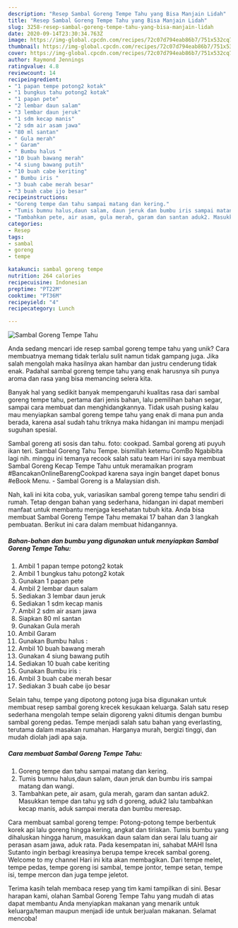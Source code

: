 ```yaml
---
description: "Resep Sambal Goreng Tempe Tahu yang Bisa Manjain Lidah"
title: "Resep Sambal Goreng Tempe Tahu yang Bisa Manjain Lidah"
slug: 3258-resep-sambal-goreng-tempe-tahu-yang-bisa-manjain-lidah
date: 2020-09-14T23:30:34.763Z
image: https://img-global.cpcdn.com/recipes/72c07d794eab86b7/751x532cq70/sambal-goreng-tempe-tahu-foto-resep-utama.jpg
thumbnail: https://img-global.cpcdn.com/recipes/72c07d794eab86b7/751x532cq70/sambal-goreng-tempe-tahu-foto-resep-utama.jpg
cover: https://img-global.cpcdn.com/recipes/72c07d794eab86b7/751x532cq70/sambal-goreng-tempe-tahu-foto-resep-utama.jpg
author: Raymond Jennings
ratingvalue: 4.8
reviewcount: 14
recipeingredient:
- "1 papan tempe potong2 kotak"
- "1 bungkus tahu potong2 kotak"
- "1 papan pete"
- "2 lembar daun salam"
- "3 lembar daun jeruk"
- "1 sdm kecap manis"
- "2 sdm air asam jawa"
- "80 ml santan"
- " Gula merah"
- " Garam"
- " Bumbu halus "
- "10 buah bawang merah"
- "4 siung bawang putih"
- "10 buah cabe keriting"
- " Bumbu iris "
- "3 buah cabe merah besar"
- "3 buah cabe ijo besar"
recipeinstructions:
- "Goreng tempe dan tahu sampai matang dan kering."
- "Tumis bumnu halus,daun salam, daun jeruk dan bumbu iris sampai matang dan wangi."
- "Tambahkan pete, air asam, gula merah, garam dan santan aduk2. Masukkan tempe dan tahu yg sdh d goreng, aduk2 lalu tambahkan kecap manis, aduk sampai merata dan bumbu meresap."
categories:
- Resep
tags:
- sambal
- goreng
- tempe

katakunci: sambal goreng tempe 
nutrition: 264 calories
recipecuisine: Indonesian
preptime: "PT22M"
cooktime: "PT36M"
recipeyield: "4"
recipecategory: Lunch

---
```



![Sambal Goreng Tempe Tahu](https://img-global.cpcdn.com/recipes/72c07d794eab86b7/751x532cq70/sambal-goreng-tempe-tahu-foto-resep-utama.jpg)

Anda sedang mencari ide resep sambal goreng tempe tahu yang unik? Cara membuatnya memang tidak terlalu sulit namun tidak gampang juga. Jika salah mengolah maka hasilnya akan hambar dan justru cenderung tidak enak. Padahal sambal goreng tempe tahu yang enak harusnya sih punya aroma dan rasa yang bisa memancing selera kita.

Banyak hal yang sedikit banyak mempengaruhi kualitas rasa dari sambal goreng tempe tahu, pertama dari jenis bahan, lalu pemilihan bahan segar, sampai cara membuat dan menghidangkannya. Tidak usah pusing kalau mau menyiapkan sambal goreng tempe tahu yang enak di mana pun anda berada, karena asal sudah tahu triknya maka hidangan ini mampu menjadi suguhan spesial.

Sambal goreng ati sosis dan tahu. foto: cookpad. Sambal goreng ati puyuh ikan teri. Sambal Goreng Tahu Tempe. bismillah ketemu ComBo Ngabibita lagi nih. minggu ini temanya recook salah satu team Hari ini saya membuat Sambal Goreng Kecap Tempe Tahu untuk meramaikan program #BancakanOnlineBarengCookpad karena saya ingin banget dapet bonus #eBook Menu. - Sambal Goreng is a Malaysian dish.


Nah, kali ini kita coba, yuk, variasikan sambal goreng tempe tahu sendiri di rumah. Tetap dengan bahan yang sederhana, hidangan ini dapat memberi manfaat untuk membantu menjaga kesehatan tubuh kita. Anda bisa membuat Sambal Goreng Tempe Tahu memakai 17 bahan dan 3 langkah pembuatan. Berikut ini cara dalam membuat hidangannya.

<!--inarticleads1-->

##### Bahan-bahan dan bumbu yang digunakan untuk menyiapkan Sambal Goreng Tempe Tahu:

1. Ambil 1 papan tempe potong2 kotak
1. Ambil 1 bungkus tahu potong2 kotak
1. Gunakan 1 papan pete
1. Ambil 2 lembar daun salam
1. Sediakan 3 lembar daun jeruk
1. Sediakan 1 sdm kecap manis
1. Ambil 2 sdm air asam jawa
1. Siapkan 80 ml santan
1. Gunakan  Gula merah
1. Ambil  Garam
1. Gunakan  Bumbu halus :
1. Ambil 10 buah bawang merah
1. Gunakan 4 siung bawang putih
1. Sediakan 10 buah cabe keriting
1. Gunakan  Bumbu iris :
1. Ambil 3 buah cabe merah besar
1. Sediakan 3 buah cabe ijo besar


Selain tahu, tempe yang dipotong potong juga bisa digunakan untuk membuat resep sambal goreng krecek kesukaan keluarga. Salah satu resep sederhana mengolah tempe selain digoreng yakni ditumis dengan bumbu sambal goreng pedas. Tempe menjadi salah satu bahan yang everlasting, terutama dalam masakan rumahan. Harganya murah, bergizi tinggi, dan mudah diolah jadi apa saja. 

<!--inarticleads2-->

##### Cara membuat Sambal Goreng Tempe Tahu:

1. Goreng tempe dan tahu sampai matang dan kering.
1. Tumis bumnu halus,daun salam, daun jeruk dan bumbu iris sampai matang dan wangi.
1. Tambahkan pete, air asam, gula merah, garam dan santan aduk2. Masukkan tempe dan tahu yg sdh d goreng, aduk2 lalu tambahkan kecap manis, aduk sampai merata dan bumbu meresap.


Cara membuat sambal goreng tempe: Potong-potong tempe berbentuk korek api lalu goreng hingga kering, angkat dan tiriskan. Tumis bumbu yang dihaluskan hingga harum, masukkan daun salam dan serai lalu tuang air perasan asam jawa, aduk rata. Pada kesempatan ini, sahabat MAHI Isna Sutanto ingin berbagi kreasinya berupa tempe krecek sambal goreng. Welcome to my channel Hari ini kita akan membagikan. Dari tempe melet, tempe pedas, tempe goreng isi sambal, tempe jontor, tempe setan, tempe isi, tempe mercon dan juga tempe jeletot. 

Terima kasih telah membaca resep yang tim kami tampilkan di sini. Besar harapan kami, olahan Sambal Goreng Tempe Tahu yang mudah di atas dapat membantu Anda menyiapkan makanan yang menarik untuk keluarga/teman maupun menjadi ide untuk berjualan makanan. Selamat mencoba!
